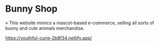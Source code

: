 # Bunny Shop
» This website mimics a mascot-based e-commerce, selling all sorts of bunny and cute animals merchandise.

https://youthful-curie-2b8f34.netlify.app/
